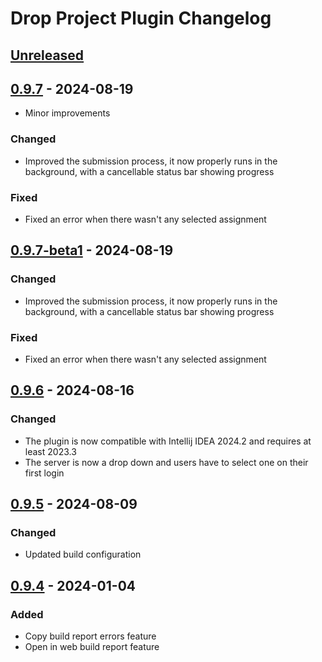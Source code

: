<!-- Keep a Changelog guide -> https://keepachangelog.com -->

# Drop Project Plugin Changelog

## [Unreleased]

## [0.9.7] - 2024-08-19

- Minor improvements

### Changed

- Improved the submission process, it now properly runs in the background, with a cancellable status bar
showing progress

### Fixed

- Fixed an error when there wasn't any selected assignment

## [0.9.7-beta1] - 2024-08-19

### Changed

- Improved the submission process, it now properly runs in the background, with a cancellable status bar
showing progress

### Fixed

- Fixed an error when there wasn't any selected assignment

## [0.9.6] - 2024-08-16

### Changed

- The plugin is now compatible with Intellij IDEA 2024.2 and requires at least 2023.3
- The server is now a drop down and users have to select one on their first login

## [0.9.5] - 2024-08-09

### Changed

- Updated build configuration

## [0.9.4] - 2024-01-04

### Added

- Copy build report errors feature
- Open in web build report feature

[Unreleased]: https://github.com/drop-project-edu/Drop-Project-for-Intellij-Idea/compare/v0.9.7...HEAD
[0.9.7]: https://github.com/drop-project-edu/Drop-Project-for-Intellij-Idea/compare/v0.9.7-beta1...v0.9.7
[0.9.7-beta1]: https://github.com/drop-project-edu/Drop-Project-for-Intellij-Idea/compare/v0.9.6...v0.9.7-beta1
[0.9.6]: https://github.com/drop-project-edu/Drop-Project-for-Intellij-Idea/compare/v0.9.5...v0.9.6
[0.9.5]: https://github.com/drop-project-edu/Drop-Project-for-Intellij-Idea/compare/v0.9.4...v0.9.5
[0.9.4]: https://github.com/drop-project-edu/Drop-Project-for-Intellij-Idea/commits/v0.9.4
